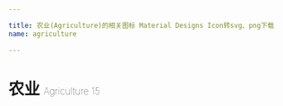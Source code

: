 ```yaml
---

title: 农业(Agriculture)的相关图标 Material Designs Icon转svg、png下载
name: agriculture

---
```


# 农业  <small style="font-size: 60%;font-weight: 100">Agriculture <span class="badge-secondary badge">15</span> </small>

<search tag="agriculture" :max="0"/>

